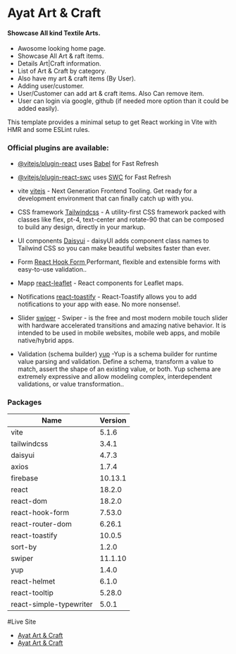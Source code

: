 # Ayat Art & Craft 
#### Showcase All kind Textile Arts.

- Awosome looking home page.
- Showcase All Art & raft items.
- Details Art|Craft  information.
- List of Art & Craft by category.
- Also have my art & craft items (By User).
- Adding user/customer.
- User/Customer can add art & craft items. Also Can remove item.
- User can login via google, github (if needed more option than it could be added easily).

This template provides a minimal setup to get React working in Vite with HMR and some ESLint rules.

### Official plugins are available:

- [@vitejs/plugin-react](https://github.com/vitejs/vite-plugin-react/blob/main/packages/plugin-react/README.md) uses [Babel](https://babeljs.io/) for Fast Refresh
- [@vitejs/plugin-react-swc](https://github.com/vitejs/vite-plugin-react-swc) uses [SWC](https://swc.rs/) for Fast Refresh

- vite [vitejs](https://vitejs.dev/) - Next Generation Frontend Tooling. Get ready for a development environment that can finally catch up with you.
- CSS framework [Tailwindcss](https://tailwindcss.com/) - A utility-first CSS framework packed with classes like flex, pt-4, text-center and rotate-90 that can be composed to build any design, directly in your markup.
- UI components [Daisyui](https://github.com/daisyui/react-daisyui) - daisyUI adds component class names to Tailwind CSS
  so you can make beautiful websites faster than ever.

- Form [React Hook Form
  ](https://github.com/react-hook-form/react-hook-form) Performant, flexible and extensible forms with easy-to-use validation..
- Mapp [react-leaflet](https://github.com/PaulLeCam/react-leaflet) - React components for Leaflet maps.
- Notifications [react-toastify](https://github.com/fkhadra/react-toastify) - React-Toastify allows you to add notifications to your app with ease. No more nonsense!.
- Slider [swiper](https://github.com/nolimits4web/swiper) - Swiper - is the free and most modern mobile touch slider with hardware accelerated transitions and amazing native behavior. It is intended to be used in mobile websites, mobile web apps, and mobile native/hybrid apps.
- Validation (schema builder) [yup](https://github.com/jquense/yup) -Yup is a schema builder for runtime value parsing and validation. Define a schema, transform a value to match, assert the shape of an existing value, or both. Yup schema are extremely expressive and allow modeling complex, interdependent validations, or value transformation..

### Packages

| Name                    | Version |
| ----------------------- | ------- |
| vite                    | 5.1.6   |
| tailwindcss             | 3.4.1   |
| daisyui                 | 4.7.3   |
| axios                   | 1.7.4   |
| firebase                | 10.13.1 |
| react                   | 18.2.0  |
| react-dom               | 18.2.0  |
| react-hook-form         | 7.53.0  |
| react-router-dom        | 6.26.1  |
| react-toastify          | 10.0.5  |
| sort-by                 | 1.2.0   |
| swiper                  | 11.1.10 |
| yup                     | 1.4.0   |
| react-helmet            | 6.1.0   |
| react-tooltip           | 5.28.0  |
| react-simple-typewriter | 5.0.1   |

#Live Site

- [Ayat Art & Craft](https://u-estate.web.app/)
- [Ayat Art & Craft](https://u-estate.firebaseapp.com/)
